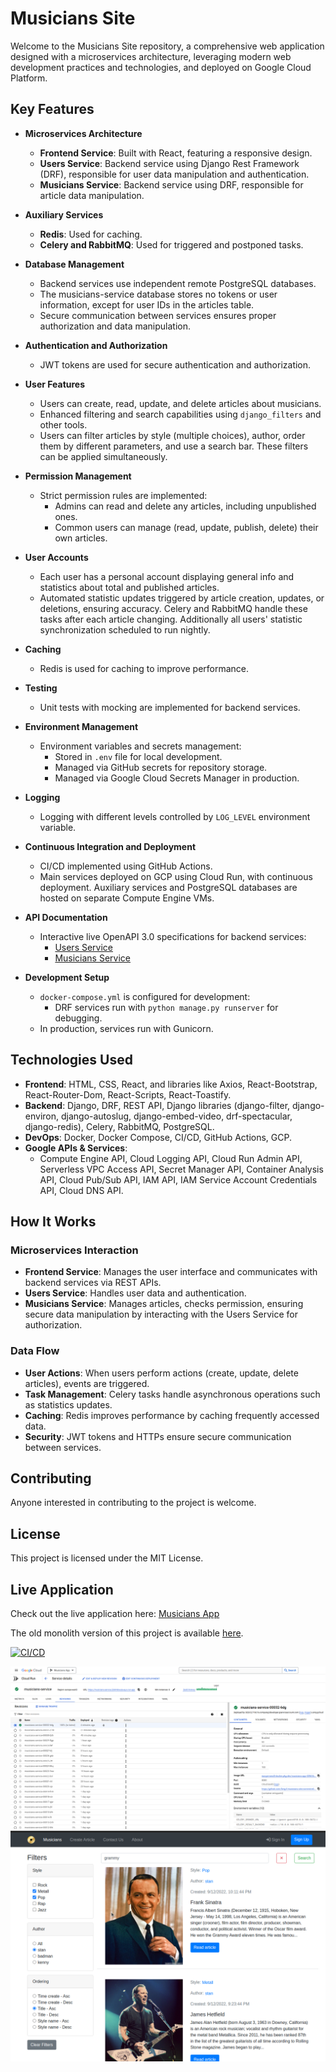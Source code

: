 # Musicians Site

Welcome to the Musicians Site repository, a comprehensive web application designed with a microservices architecture, leveraging modern web development practices and technologies, and deployed on Google Cloud Platform.

## Key Features

- **Microservices Architecture**
  - **Frontend Service**: Built with React, featuring a responsive design.
  - **Users Service**: Backend service using Django Rest Framework (DRF), responsible for user data manipulation and authentication.
  - **Musicians Service**: Backend service using DRF, responsible for article data manipulation.

- **Auxiliary Services**
  - **Redis**: Used for caching.
  - **Celery and RabbitMQ**: Used for triggered and postponed tasks.

- **Database Management**
  - Backend services use independent remote PostgreSQL databases.
  - The musicians-service database stores no tokens or user information, except for user IDs in the articles table.
  - Secure communication between services ensures proper authorization and data manipulation.

- **Authentication and Authorization**
  - JWT tokens are used for secure authentication and authorization.

- **User Features**
  - Users can create, read, update, and delete articles about musicians.
  - Enhanced filtering and search capabilities using `django_filters` and other tools.
  - Users can filter articles by style (multiple choices), author, order them by different parameters, and use a search bar. These filters can be applied simultaneously.

- **Permission Management**
  - Strict permission rules are implemented:
    - Admins can read and delete any articles, including unpublished ones.
    - Common users can manage (read, update, publish, delete) their own articles.

- **User Accounts**
  - Each user has a personal account displaying general info and statistics about total and published articles.
  - Automated statistic updates triggered by article creation, updates, or deletions, ensuring accuracy. Celery and RabbitMQ handle these tasks after each article changing. Additionally all users' statistic synchronization scheduled to run nightly.

- **Caching**
  - Redis is used for caching to improve performance.

- **Testing**
  - Unit tests with mocking are implemented for backend services.

- **Environment Management**
  - Environment variables and secrets management:
    - Stored in `.env` file for local development.
    - Managed via GitHub secrets for repository storage.
    - Managed via Google Cloud Secrets Manager in production.

- **Logging**
  - Logging with different levels controlled by `LOG_LEVEL` environment variable.

- **Continuous Integration and Deployment**
  - CI/CD implemented using GitHub Actions.
  - Main services deployed on GCP using Cloud Run, with continuous deployment. Auxiliary services and PostgreSQL databases are hosted on separate Compute Engine VMs.

- **API Documentation**
  - Interactive live OpenAPI 3.0 specifications for backend services:
    - [Users Service](https://users-service-2d4imkwuza-ey.a.run.app/schema/swagger-ui/)
    - [Musicians Service](https://musicians-service-2d4imkwuza-ey.a.run.app/schema/swagger-ui/)

- **Development Setup**
  - `docker-compose.yml` is configured for development:
    - DRF services run with `python manage.py runserver` for debugging.
  - In production, services run with Gunicorn.

## Technologies Used

- **Frontend**: HTML, CSS, React, and libraries like Axios, React-Bootstrap, React-Router-Dom, React-Scripts, React-Toastify.
- **Backend**: Django, DRF, REST API, Django libraries (django-filter, django-environ, django-autoslug, django-embed-video, drf-spectacular, django-redis), Celery, RabbitMQ, PostgreSQL.
- **DevOps**: Docker, Docker Compose, CI/CD, GitHub Actions, GCP.
- **Google APIs & Services**:
  - Compute Engine API, Cloud Logging API, Cloud Run Admin API, Serverless VPC Access API, Secret Manager API, Container Analysis API, Cloud Pub/Sub API, IAM API, IAM Service Account Credentials API, Cloud DNS API.

## How It Works

### Microservices Interaction
- **Frontend Service**: Manages the user interface and communicates with backend services via REST APIs.
- **Users Service**: Handles user data and authentication.
- **Musicians Service**: Manages articles, checks permission, ensuring secure data manipulation by interacting with the Users Service for authorization.

### Data Flow
- **User Actions**: When users perform actions (create, update, delete articles), events are triggered.
- **Task Management**: Celery tasks handle asynchronous operations such as statistics updates.
- **Caching**: Redis improves performance by caching frequently accessed data.
- **Security**: JWT tokens and HTTPs ensure secure communication between services.

## Contributing

Anyone interested in contributing to the project is welcome.

## License

This project is licensed under the MIT License.

## Live Application

Check out the live application here: [Musicians App](https://frontend-service-build-2d4imkwuza-ey.a.run.app/)

The old monolith version of this project is available [here](https://musicians-app.me/).

[![CI/CD](https://github.com/Serg-f/musicians-site/actions/workflows/ci.yml/badge.svg)](https://github.com/Serg-f/musicians-site/actions/workflows/ci.yml)

![musicians-service on GCP](musicians-service.png)
![live-app](live-app.png)
